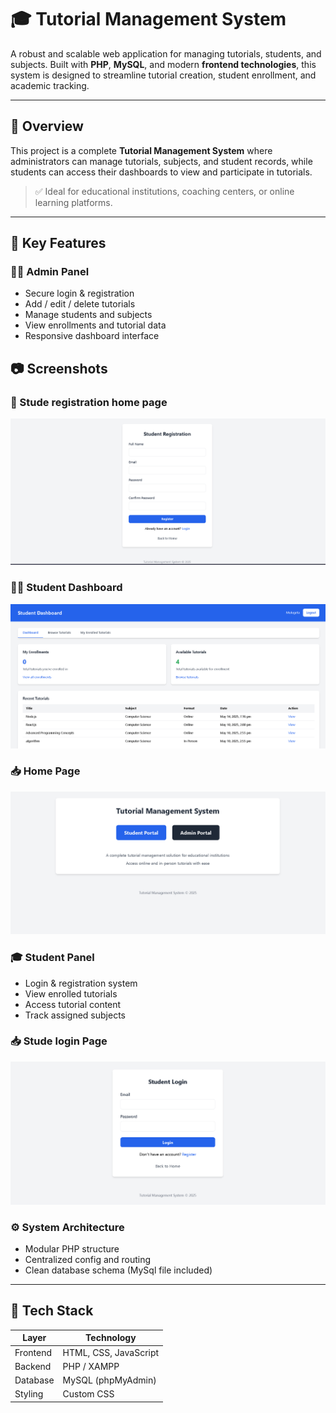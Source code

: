 # 🎓 Tutorial Management System

A robust and scalable web application for managing tutorials, students, and subjects. Built with **PHP**, **MySQL**, and modern **frontend technologies**, this system is designed to streamline tutorial creation, student enrollment, and academic tracking.

---

## 📌 Overview

This project is a complete **Tutorial Management System** where administrators can manage tutorials, subjects, and student records, while students can access their dashboards to view and participate in tutorials.

> ✅ Ideal for educational institutions, coaching centers, or online learning platforms.

---

## 🚀 Key Features

### 👨‍💼 Admin Panel
- Secure login & registration
- Add / edit / delete tutorials
- Manage students and subjects
- View enrollments and tutorial data
- Responsive dashboard interface
## 📷 Screenshots

### 🔧 Stude registration home page 
![Admin Dashboard](screenshots/studeregispage.png)

### 👨‍🎓 Student Dashboard
![Student Dashboard](screenshots/studedashboard.png)

### 📥 Home Page
![Home](screenshots/home.png)


### 🎓 Student Panel
- Login & registration system
- View enrolled tutorials
- Access tutorial content
- Track assigned subjects
### 📥 Stude login Page
![Studelogin](screenshots/studloginpage.png)

### ⚙️ System Architecture
- Modular PHP structure
- Centralized config and routing
- Clean database schema (MySql file included)

---

## 🧰 Tech Stack

| Layer        | Technology           |
|--------------|----------------------|
| Frontend     | HTML, CSS, JavaScript |
| Backend      | PHP / XAMPP                  |
| Database     | MySQL (phpMyAdmin)   |
| Styling      | Custom CSS           |



